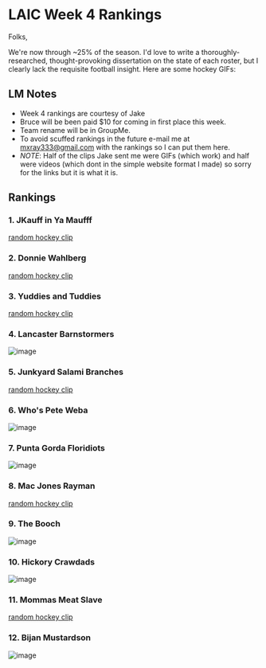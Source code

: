 # LAIC Week 4 Rankings

Folks,

We're now through ~25% of the season.  I'd love to write a thoroughly-researched, thought-provoking dissertation on the state of each roster, but I clearly lack the requisite football insight.  Here are some hockey GIFs:

## **LM Notes**

- Week 4 rankings are courtesy of Jake
- Bruce will be been paid $10 for coming in first place this week. 
- Team rename will be in GroupMe.
- To avoid scuffed rankings in the future e-mail me at mxray333@gmail.com with the rankings so I can put them here.
- *NOTE*: Half of the clips Jake sent me were GIFs (which work) and half were videos (which dont in the simple website format I made) so sorry for the links but it is what it is.

## Rankings

### 1. JKauff in Ya Maufff

[random hockey clip](https://imgur.com/a/ByB3q0l)

### 2. Donnie Wahlberg

[random hockey clip](https://imgur.com/a/654ayR0)

### 3. Yuddies and Tuddies 

[random hockey clip](https://imgur.com/a/Xs6iYBj)

### 4. Lancaster Barnstormers 

![image](https://i.imgur.com/YhUlJaR.gif)

### 5. Junkyard Salami Branches

[random hockey clip](https://imgur.com/a/fjp9fE1)

### 6. Who's Pete Weba

![image](https://i.imgur.com/GNeJPtU.gif)

### 7. Punta Gorda Floridiots

![image](https://i.imgur.com/9PgBLBB.gif)

### 8. Mac Jones Rayman

[random hockey clip](https://imgur.com/a/kON73xB)

### 9. The Booch

![image](https://i.imgur.com/Dx5U1Ts.gif)

### 10. Hickory Crawdads

![image](https://i.imgur.com/6BJc2KM.gif)

### 11. Mommas Meat Slave

[random hockey clip](https://imgur.com/a/SFFT8gD)

### 12. Bijan Mustardson

![image](https://i.imgur.com/q0BxNl9.gif)


